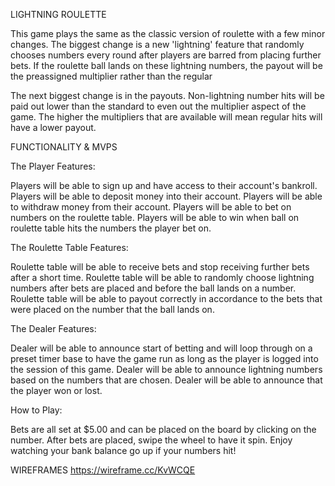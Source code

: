 LIGHTNING ROULETTE

  This game plays the same as the classic version of roulette with a few minor changes.
The biggest change is a new 'lightning' feature that randomly chooses numbers every round
after players are barred from placing further bets. If the roulette ball lands on these
lightning numbers, the payout will be the preassigned multiplier rather than the regular

  The next biggest change is in the payouts. Non-lightning number hits will be paid out 
lower than the standard to even out the multiplier aspect of the game. The higher the
multipliers that are available will mean regular hits will have a lower payout.



FUNCTIONALITY & MVPS

The Player Features:

  Players will be able to sign up and have access to their account's bankroll.
  Players will be able to deposit money into their account.
  Players will be able to withdraw money from their account.
  Players will be able to bet on numbers on the roulette table.
  Players will be able to win when ball on roulette table hits the numbers the player bet on.

The Roulette Table Features:

  Roulette table will be able to receive bets and stop receiving further bets after a short time.
  Roulette table will be able to randomly choose lightning numbers after bets are placed and before
    the ball lands on a number.
  Roulette table will be able to payout correctly in accordance to the bets that were placed on the
    number that the ball lands on.

The Dealer Features:

  Dealer will be able to announce start of betting and will loop through on a preset timer base 
    to have the game run as long as the player is logged into the session of this game.
  Dealer will be able to announce lightning numbers based on the numbers that are chosen.
  Dealer will be able to announce that the player won or lost.

How to Play:

  Bets are all set at $5.00 and can be placed on the board by clicking on the number.
  After bets are placed, swipe the wheel to have it spin.
  Enjoy watching your bank balance go up if your numbers hit!

WIREFRAMES
https://wireframe.cc/KvWCQE